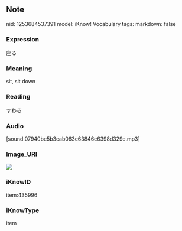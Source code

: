 ## Note
nid: 1253684537391
model: iKnow! Vocabulary
tags: 
markdown: false

### Expression
座る

### Meaning
sit, sit down

### Reading
すわる

### Audio
[sound:07940be5b3cab063e63846e6398d329e.mp3]

### Image_URI
<img src="d67c6de661c06d95572e5cea349711e8.jpg">

### iKnowID
item:435996

### iKnowType
item
